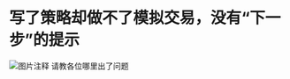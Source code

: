 # 写了策略却做不了模拟交易，没有“下一步”的提示

![图片注释](http://storage-uqer.datayes.com/58c12338e9aebf0058330e18/b50d58c6-93dc-11e8-8cfa-0242ac140002)
请教各位哪里出了问题